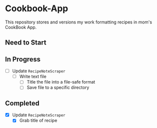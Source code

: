 # Cookbook-App

This repository stores and versions my work formatting recipes in mom's CookBook App.

## Need to Start

## In Progress

- [ ] Update `RecipeNoteScraper`
    - [ ] Write text file
        - [ ] Title the file into a file-safe format
        - [ ] Save file to a specific directory

## Completed

- [X] Update `RecipeNoteScraper`
    - [X] Grab title of recipe
